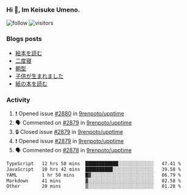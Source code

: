 ### Hi 👋, Im Keisuke Umeno.

<!--
**9renpoto/9renpoto** is a ✨ _special_ ✨ repository because its `README.md` (this file) appears on your GitHub profile.

Here are some ideas to get you started:

- 🔭 I’m currently working on ...
- 🌱 I’m currently learning ...
- 👯 I’m looking to collaborate on ...
- 🤔 I’m looking for help with ...
- 💬 Ask me about ...
- 📫 How to reach me: ...
- 😄 Pronouns: ...
- ⚡ Fun fact: ...
-->

![follow](https://img.shields.io/github/followers/9renpoto?label=Follow&style=social)
![visitors](https://komarev.com/ghpvc/?username=9renpoto&label=Profile%20views&color=0e75b6&style=flat)

### Blogs posts

<!-- BLOG-POST-LIST:START -->
- [絵本を読む](https://9renpoto.win/entry/2024/07/26/picture_book)
- [二度寝](https://9renpoto.win/entry/2024/07/18/going_back_to_sleep)
- [朝型](https://9renpoto.win/entry/2024/05/29/im-an-early)
- [子供が生まれました](https://9renpoto.win/entry/2024/04/18/hello-world)
- [紙の本を読む](https://9renpoto.win/entry/2024/02/25/reading-papar-book)
<!-- BLOG-POST-LIST:END -->

### Activity

<!--START_SECTION:activity-->
1. ❗ Opened issue [#2880](https://github.com/9renpoto/upptime/issues/2880) in [9renpoto/upptime](https://github.com/9renpoto/upptime)
2. 🗣 Commented on [#2879](https://github.com/9renpoto/upptime/issues/2879#issuecomment-2260201144) in [9renpoto/upptime](https://github.com/9renpoto/upptime)
3. 🔒 Closed issue [#2879](https://github.com/9renpoto/upptime/issues/2879) in [9renpoto/upptime](https://github.com/9renpoto/upptime)
4. ❗ Opened issue [#2879](https://github.com/9renpoto/upptime/issues/2879) in [9renpoto/upptime](https://github.com/9renpoto/upptime)
5. 🗣 Commented on [#2878](https://github.com/9renpoto/upptime/issues/2878#issuecomment-2260162061) in [9renpoto/upptime](https://github.com/9renpoto/upptime)
<!--END_SECTION:activity-->

<!--START_SECTION:waka-->

```txt
TypeScript   12 hrs 50 mins  ████████████░░░░░░░░░░░░░   47.41 %
JavaScript   10 hrs 42 mins  ██████████░░░░░░░░░░░░░░░   39.58 %
YAML         1 hr 50 mins    █▓░░░░░░░░░░░░░░░░░░░░░░░   06.79 %
Markdown     41 mins         ▓░░░░░░░░░░░░░░░░░░░░░░░░   02.58 %
Other        20 mins         ▒░░░░░░░░░░░░░░░░░░░░░░░░   01.28 %
```

<!--END_SECTION:waka-->
